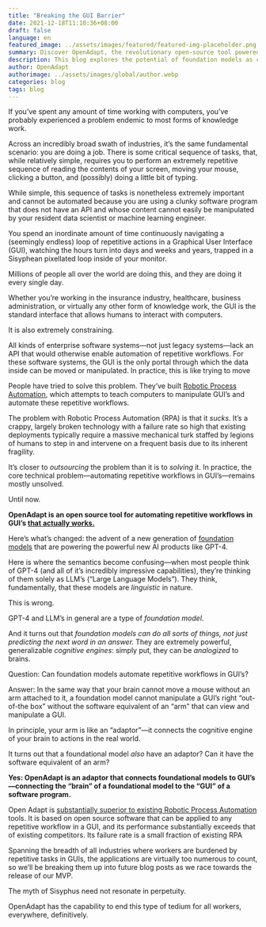 ```yaml
---
title: "Breaking the GUI Barrier"
date: 2021-12-18T11:10:36+08:00
draft: false
language: en
featured_image: ../assets/images/featured/featured-img-placeholder.png
summary: Discover OpenAdapt, the revolutionary open-source tool powered by GPT-4 and foundation models. Say goodbye to repetitive tasks in GUIs as OpenAdapt acts as the missing link between AI and software, liberating workers from monotonous loops. Embrace the future of automation and efficiency with OpenAdapt.
description: This blog explores the potential of foundation models as cognitive engines and introduces OpenAdapt as the missing link between AI and GUI-based software systems, promising to liberate workers from the Sisyphean loop of manual tasks.
author: OpenAdapt
authorimage: ../assets/images/global/author.webp
categories: blog
tags: blog
---
```

If you’ve spent any amount of time working with computers, you’ve probably experienced a problem endemic to most forms of knowledge work.

Across an incredibly broad swath of industries, it’s the same fundamental scenario: you are doing a job. There is some critical sequence of tasks, that, while relatively simple, requires you to perform an extremely repetitive sequence of reading the contents of your screen, moving your mouse, clicking a button, and (possibly) doing a little bit of typing. 

While simple, this sequence of tasks is nonetheless extremely important and cannot be automated because you are using a clunky software program that does not have an API and whose content cannot easily be manipulated by your resident data scientist or machine learning engineer. 

You spend an inordinate amount of time continuously navigating a (seemingly endless) loop of repetitive actions in a Graphical User Interface (GUI), watching the hours turn into days and weeks and years, trapped in a Sisyphean pixellated loop inside of your monitor.

Millions of people all over the world are doing this, and they are doing it every single day. 

Whether you’re working in the insurance industry, healthcare, business administration, or virtually any other form of knowledge work, the GUI is the standard interface that allows humans to interact with computers.

It is also extremely constraining. 

All kinds of enterprise software systems—not just legacy systems—lack an API that would otherwise enable automation of repetitive workflows. For these software systems, the GUI is the only portal through which the data inside can be moved or manipulated. In practice, this is like trying to move

People have tried to solve this problem. They’ve built [Robotic  Process Automation](https://en.wikipedia.org/wiki/Robotic_process_automation), which attempts to teach computers to manipulate GUI’s and automate these repetitive workflows.

The problem with Robotic Process Automation (RPA) is that it *sucks*. It’s a crappy, largely broken technology with a failure rate so high that existing deployments typically require a massive mechanical turk staffed by legions of humans to step in and intervene on a frequent basis due to its inherent fragility.

It’s closer to *outsourcing* the problem than it is to *solving* it. In practice, the core technical problem—automating repetitive workflows in GUI’s—remains mostly unsolved.

Until now.

**OpenAdapt is an open source tool for automating repetitive workflows in GUI’s <u>that actually works.</u>**

Here’s what’s changed: the advent of a new generation of [foundation models](https://en.wikipedia.org/wiki/Foundation_models) that are powering the powerful new AI products like GPT-4. 

Here is where the semantics become confusing—when most people think of GPT-4 (and all of it’s incredibly impressive capabilities), they’re thinking of them solely as LLM’s (“Large Language Models”). They think, fundamentally, that these models are *linguistic* in nature.

This is wrong.

GPT-4 and LLM’s in general are a type of *foundation model*.

And it turns out that *foundation models can do all sorts of things, not just predicting the next word in an answer.* They are extremely powerful, generalizable *cognitive engines*: simply put, they can be *analogized* to brains. 

Question: Can foundation models automate repetitive workflows in GUI’s?

Answer: In the same way that your brain cannot move a mouse without an arm attached to it, a foundation model cannot manipulate a GUI’s right “out-of-the box” without the software equivalent of an “arm” that can view and manipulate a GUI.

In principle, your arm is like an “adaptor”—it connects the cognitive engine of your brain to actions in the real world. 

It turns out that a foundational model *also* have an adaptor? Can it have the software equivalent of an arm?

**Yes: OpenAdapt is an adaptor that connects foundational models to GUI’s—connecting the “brain” of a foundational model to the “GUI” of a software program.**

Open Adapt is <u>substantially superior to existing Robotic Process Automation</u> tools. It is based on open source software that can be applied to any repetitive workflow in a GUI, and its performance substantially exceeds that of existing competitors. Its failure rate is a small fraction of existing RPA

Spanning the breadth of all industries where workers are burdened by repetitive tasks in GUIs, the applications are virtually too numerous to count, so we’ll be breaking them up into future blog posts as we race towards the release of our MVP. 

The myth of Sisyphus need not resonate in perpetuity.

OpenAdapt has the capability to end this type of tedium for all workers, everywhere, definitively. 
